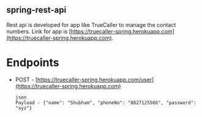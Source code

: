 ## spring-rest-api
Rest api is developed for app like TrueCaller to manage the contact numbers. Link for app is [https://truecaller-spring.herokuapp.com](https://truecaller-spring.herokuapp.com).
# Endpoints
* POST - [https://truecaller-spring.herokuapp.com/user](https://truecaller-spring.herokuapp.com)
  ```
  json
  Payload - {"name": "Shubham", "phoneNo": "8827125566", "password": "xyz"}
  ```
